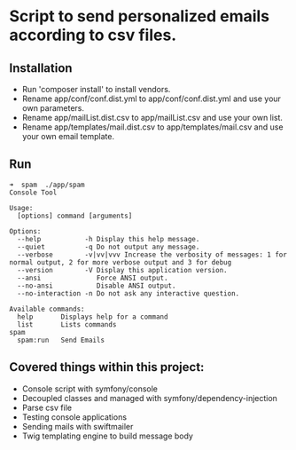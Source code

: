 Script to send personalized emails according to csv files.
=========================================================

## Installation
* Run 'composer install' to install vendors.
* Rename app/conf/conf.dist.yml to app/conf/conf.dist.yml and use your own parameters.
* Rename app/mailList.dist.csv to app/mailList.csv and use your own list.
* Rename app/templates/mail.dist.csv to app/templates/mail.csv and use your own email template.

## Run
```
➜  spam  ./app/spam
Console Tool

Usage:
  [options] command [arguments]

Options:
  --help           -h Display this help message.
  --quiet          -q Do not output any message.
  --verbose        -v|vv|vvv Increase the verbosity of messages: 1 for normal output, 2 for more verbose output and 3 for debug
  --version        -V Display this application version.
  --ansi              Force ANSI output.
  --no-ansi           Disable ANSI output.
  --no-interaction -n Do not ask any interactive question.

Available commands:
  help       Displays help for a command
  list       Lists commands
spam
  spam:run   Send Emails

```

## Covered things within this project:
* Console script with symfony/console
* Decoupled classes and managed with symfony/dependency-injection
* Parse csv file
* Testing console applications
* Sending mails with swiftmailer
* Twig templating engine to build message body